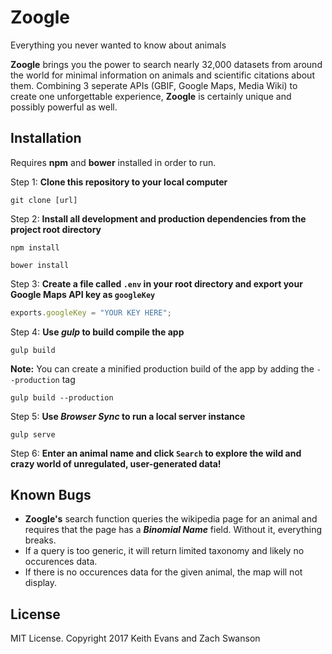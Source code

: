 # Zoogle

Everything you never wanted to know about animals

**Zoogle** brings you the power to search nearly 32,000 datasets from around the world for minimal information on animals and scientific citations about them. Combining 3 seperate APIs (GBIF, Google Maps, Media Wiki) to create one unforgettable experience, **Zoogle** is certainly unique and possibly powerful as well.

## Installation

Requires **npm** and **bower** installed in order to run.

Step 1: **Clone this repository to your local computer**

```console
git clone [url]
```

Step 2: **Install all development and production dependencies from the project root directory**

```console
npm install
```
```
bower install
```

Step 3: **Create a file called `.env` in your root directory and export your Google Maps API key as `googleKey`**

```js
exports.googleKey = "YOUR KEY HERE";
```

Step 4: **Use _gulp_ to build compile the app**

```console
gulp build
```

**Note:** You can create a minified production build of the app by adding the `--production` tag

```console
gulp build --production
```

Step 5: **Use _Browser Sync_ to run a local server instance**

```console
gulp serve
```

Step 6: **Enter an animal name and click `Search` to explore the wild and crazy world of unregulated, user-generated data!**


## Known Bugs

* **Zoogle's** search function queries the wikipedia page for an animal and requires that the page has a **_Binomial Name_** field. Without it, everything breaks.
* If a query is too generic, it will return limited taxonomy and likely no occurences data.
* If there is no occurences data for the given animal, the map will not display.


## License

MIT License. Copyright 2017 Keith Evans and Zach Swanson
